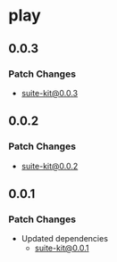 # play

## 0.0.3

### Patch Changes

- suite-kit@0.0.3

## 0.0.2

### Patch Changes

- suite-kit@0.0.2

## 0.0.1

### Patch Changes

- Updated dependencies
  - suite-kit@0.0.1

